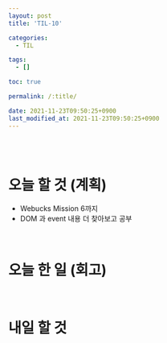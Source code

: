 ```yaml
---
layout: post
title: 'TIL-10'

categories:
  - TIL

tags:
  - []

toc: true

permalink: /:title/

date: 2021-11-23T09:50:25+0900
last_modified_at: 2021-11-23T09:50:25+0900
---
```


<br>
<br>

# 오늘 할 것 (계획)

- Webucks Mission 6까지
- DOM 과 event 내용 더 찾아보고 공부

<br>

# 오늘 한 일 (회고)

<br>

# 내일 할 것
